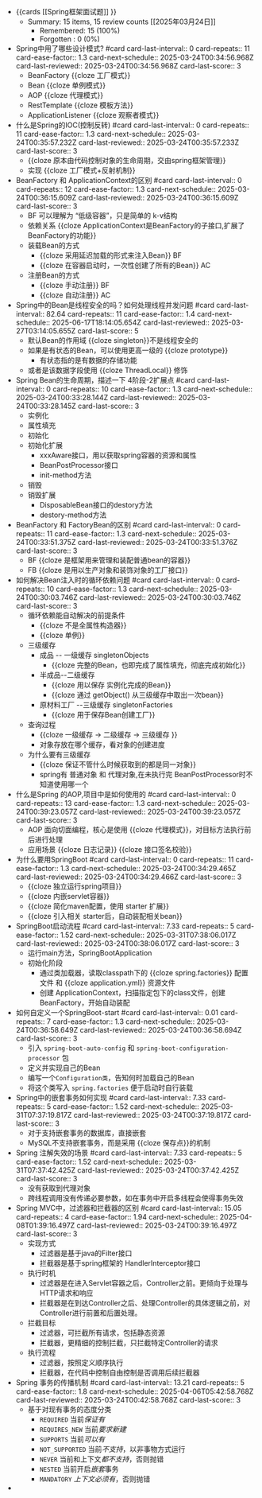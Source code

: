 - {{cards [[Spring框架面试题]] }}
	- Summary: 15 items, 15 review counts [[2025年03月24日]]
		- Remembered:   15 (100%)
		- Forgotten :   0 (0%)
- Spring中用了哪些设计模式? #card
  card-last-interval:: 0
  card-repeats:: 11
  card-ease-factor:: 1.3
  card-next-schedule:: 2025-03-24T00:34:56.968Z
  card-last-reviewed:: 2025-03-24T00:34:56.968Z
  card-last-score:: 3
	- BeanFactory {{cloze 工厂模式}}
	- Bean {{cloze 单例模式}}
	- AOP {{cloze 代理模式}}
	- RestTemplate {{cloze 模板方法}}
	- ApplicationListener {{cloze 观察者模式}}
- 什么是Spring的IOC(控制反转) #card
  card-last-interval:: 0
  card-repeats:: 11
  card-ease-factor:: 1.3
  card-next-schedule:: 2025-03-24T00:35:57.232Z
  card-last-reviewed:: 2025-03-24T00:35:57.233Z
  card-last-score:: 3
	- {{cloze 原本由代码控制对象的生命周期，交由spring框架管理}}
	- 实现 {{cloze 工厂模式+反射机制}}
- BeanFactory 和 ApplicationContext的区别 #card
  card-last-interval:: 0
  card-repeats:: 12
  card-ease-factor:: 1.3
  card-next-schedule:: 2025-03-24T00:36:15.609Z
  card-last-reviewed:: 2025-03-24T00:36:15.609Z
  card-last-score:: 3
	- BF 可以理解为 “低级容器”，只是简单的 k-v结构
	- 依赖关系 {{cloze ApplicationContext是BeanFactory的子接口,扩展了BeanFactory的功能}}
	- 装载Bean的方式
		- {{cloze 采用延迟加载的形式来注入Bean}} BF
		- {{cloze 在容器启动时，一次性创建了所有的Bean}} AC
	- 注册Bean的方式
		- {{cloze 手动注册}} BF
		- {{cloze 自动注册}} AC
- Spring中的Bean是线程安全的吗？如何处理线程并发问题 #card
  card-last-interval:: 82.64
  card-repeats:: 11
  card-ease-factor:: 1.4
  card-next-schedule:: 2025-06-17T18:14:05.654Z
  card-last-reviewed:: 2025-03-27T03:14:05.655Z
  card-last-score:: 5
	- 默认Bean的作用域 {{cloze singleton}}不是线程安全的
	- 如果是有状态的Bean，可以使用更高一级的 {{cloze prototype}}
		- 有状态指的是有数据的存储功能
	- 或者是该数据字段使用 {{cloze ThreadLocal}} 修饰
- Spring Bean的生命周期，描述一下 4阶段-2扩展点 #card
  card-last-interval:: 0
  card-repeats:: 10
  card-ease-factor:: 1.3
  card-next-schedule:: 2025-03-24T00:33:28.144Z
  card-last-reviewed:: 2025-03-24T00:33:28.145Z
  card-last-score:: 3
	- 实例化
	- 属性填充
	- 初始化
	- 初始化扩展
		- xxxAware接口，用以获取spring容器的资源和属性
		- BeanPostProcessor接口
		- init-method方法
	- 销毁
	- 销毁扩展
		- DisposableBean接口的destory方法
		- destory-method方法
- BeanFactory 和 FactoryBean的区别 #card
  card-last-interval:: 0
  card-repeats:: 11
  card-ease-factor:: 1.3
  card-next-schedule:: 2025-03-24T00:33:51.375Z
  card-last-reviewed:: 2025-03-24T00:33:51.376Z
  card-last-score:: 3
	- BF {{cloze 是框架用来管理和装配普通bean的容器}}
	- FB {{cloze 是用以生产对象和装饰对象的工厂接口}}
- 如何解决Bean注入时的循环依赖问题  #card
  card-last-interval:: 0
  card-repeats:: 10
  card-ease-factor:: 1.3
  card-next-schedule:: 2025-03-24T00:30:03.746Z
  card-last-reviewed:: 2025-03-24T00:30:03.746Z
  card-last-score:: 3
	- 循环依赖能自动解决的前提条件
		- {{cloze 不是全属性构造器}}
		- {{cloze 单例}}
	- 三级缓存
		- 成品 -- 一级缓存 singletonObjects
			- {{cloze 完整的Bean，也即完成了属性填充，彻底完成初始化}}
		- 半成品--二级缓存
			- {{cloze 用以保存 实例化完成的Bean}}
			- {{cloze 通过 getObject() 从三级缓存中取出一次bean}}
		- 原材料工厂 --三级缓存 singletonFactories
			- {{cloze 用于保存Bean创建工厂}}
	- 查询过程
		- {{cloze 一级缓存 -> 二级缓存 -> 三级缓存 }}
		- 对象存放在哪个缓存，看对象的创建进度
	- 为什么要有三级缓存
		- {{cloze 保证不管什么时候获取到的都是同一对象}}
		- spring有 普通对象 和 代理对象,在未执行完 BeanPostProcessor时不知道使用哪一个
- 什么是Spring 的AOP,项目中是如何使用的 #card
  card-last-interval:: 0
  card-repeats:: 13
  card-ease-factor:: 1.3
  card-next-schedule:: 2025-03-24T00:39:23.057Z
  card-last-reviewed:: 2025-03-24T00:39:23.057Z
  card-last-score:: 3
	- AOP 面向切面编程，核心是使用 {{cloze 代理模式}}，对目标方法执行前后进行处理
	- 应用场景 {{cloze 日志记录}} {{cloze 接口签名校验}}
- 为什么要用SpringBoot #card
  card-last-interval:: 0
  card-repeats:: 11
  card-ease-factor:: 1.3
  card-next-schedule:: 2025-03-24T00:34:29.465Z
  card-last-reviewed:: 2025-03-24T00:34:29.466Z
  card-last-score:: 3
	- {{cloze 独立运行spring项目}}
	- {{cloze 内嵌servlet容器}}
	- {{cloze 简化maven配置，使用 starter 扩展}}
	- {{cloze 引入相关 starter后，自动装配相关bean}}
- SpringBoot启动流程 #card
  card-last-interval:: 7.33
  card-repeats:: 5
  card-ease-factor:: 1.52
  card-next-schedule:: 2025-03-31T07:38:06.017Z
  card-last-reviewed:: 2025-03-24T00:38:06.017Z
  card-last-score:: 3
	- 运行main方法，SpringBootApplication
	- 初始化阶段
		- 通过类加载器，读取classpath下的 {{cloze spring.factories}} 配置文件 和 {{cloze application.yml}} 资源文件
		- 创建 ApplicationContext，扫描指定包下的class文件，创建BeanFactory，开始自动装配
- 如何自定义一个SpringBoot-start #card
  card-last-interval:: 0.01
  card-repeats:: 7
  card-ease-factor:: 1.3
  card-next-schedule:: 2025-03-24T00:36:58.649Z
  card-last-reviewed:: 2025-03-24T00:36:58.694Z
  card-last-score:: 3
	- 引入 `spring-boot-auto-config` 和 `spring-boot-configuration-processor` 包
	- 定义并实现自己的Bean
	- 编写一个`Configuration类`，告知何时加载自己的Bean
	- 将这个类写入 `spring.factories` 便于启动时自行装载
- Spring中的嵌套事务如何实现 #card
  card-last-interval:: 7.33
  card-repeats:: 5
  card-ease-factor:: 1.52
  card-next-schedule:: 2025-03-31T07:37:19.817Z
  card-last-reviewed:: 2025-03-24T00:37:19.817Z
  card-last-score:: 3
	- 对于支持嵌套事务的数据库，直接嵌套
	- MySQL不支持嵌套事务，而是采用 {{cloze 保存点}}的机制
- Spring 注解失效的场景 #card
  card-last-interval:: 7.33
  card-repeats:: 5
  card-ease-factor:: 1.52
  card-next-schedule:: 2025-03-31T07:37:42.425Z
  card-last-reviewed:: 2025-03-24T00:37:42.425Z
  card-last-score:: 3
	- 没有获取到代理对象
	- 跨线程调用没有传递必要参数，如在事务中开启多线程会使得事务失效
- Spring MVC中，过滤器和拦截器的区别 #card
  card-last-interval:: 15.05
  card-repeats:: 4
  card-ease-factor:: 1.94
  card-next-schedule:: 2025-04-08T01:39:16.497Z
  card-last-reviewed:: 2025-03-24T00:39:16.497Z
  card-last-score:: 3
	- 实现方式
		- 过滤器是基于java的Filter接口
		- 拦截器是基于spring框架的 HandlerInterceptor接口
	- 执行时机
		- 过滤器是在进入Servlet容器之后，Controller之前。更倾向于处理与HTTP请求和响应
		- 拦截器是在到达Controller之后、处理Controller的具体逻辑之前，对Controller进行前置和后置处理。
	- 拦截目标
		- 过滤器，可拦截所有请求，包括静态资源
		- 拦截器，更精细的控制拦截，只拦截特定Controller的请求
	- 执行流程
		- 过滤器，按照定义顺序执行
		- 拦截器，在代码中控制自由控制是否调用后续拦截器
- Spring 事务的传播机制 #card
  card-last-interval:: 13.21
  card-repeats:: 5
  card-ease-factor:: 1.8
  card-next-schedule:: 2025-04-06T05:42:58.768Z
  card-last-reviewed:: 2025-03-24T00:42:58.768Z
  card-last-score:: 3
	- 基于对现有事务的态度分类
		- `REQUIRED` 当前*保证有*
		- `REQUIRES_NEW` 当前*要求新建*
		- `SUPPORTS` 当前*可以有*
		- `NOT_SUPPORTED` 当前*不支持*，以非事物方式运行
		- `NEVER` 当前和上下文*都不支持*，否则抛错
		- `NESTED` 当前开启*嵌套*事务
		- `MANDATORY` *上下文必须有*，否则抛错
-